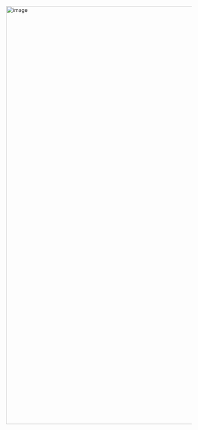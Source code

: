 <img width="1131" alt="image" src="https://github.com/RevadiSundaram/ICodeThis-Projects/assets/47391816/e0d64155-525f-4230-9cb7-afe7d4a650b1">

